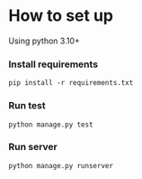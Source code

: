 # How to set up
Using python 3.10+

### Install requirements
```commandline
pip install -r requirements.txt
```
### Run test
```commandline
python manage.py test
```

### Run server
```commandline
python manage.py runserver
```